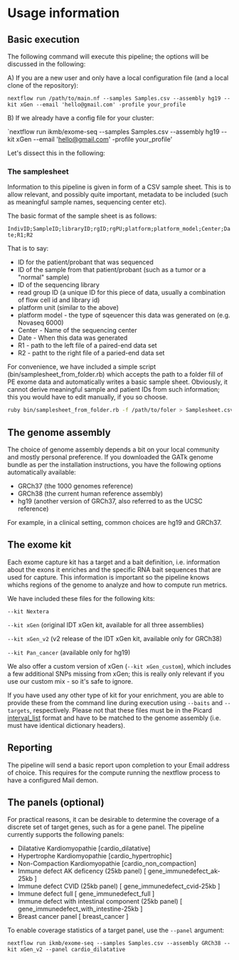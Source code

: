 # Usage information

## Basic execution

The following command will execute this pipeline; the options will be discussed in the following:

A) If you are a new user and only have a local configuration file (and a local clone of the repository):

`nextflow run /path/to/main.nf --samples Samples.csv --assembly hg19 --kit xGen --email 'hello@gmail.com' -profile your_profile`

B) If we already have a config file for your cluster:

`nextflow run ikmb/exome-seq --samples Samples.csv --assembly hg19 --kit xGen --email 'hello@gmail.com' -profile your_profile'

Let's dissect this in the following:

### The samplesheet

Information to this pipeline is given in form of a CSV sample sheet. This is to allow relevant, and possibly quite important, metadata to be included (such 
as meaningful sample names, sequencing center etc). 

The basic format of the sample sheet is as follows:

`IndivID;SampleID;libraryID;rgID;rgPU;platform;platform_model;Center;Date;R1;R2`

That is to say:

- ID for the patient/probant that was sequenced
- ID of the sample from that patient/probant (such as a tumor or a "normal" sample)
- ID of the sequencing library
- read group ID (a unique ID for this piece of data, usually a combination of flow cell id and library id)
- platform unit (similar to the above)
- platform model - the type of sqeuencer this data was generated on (e.g. Novaseq 6000)
- Center - Name of the sequencing center
- Date - When this data was generated
- R1 - path to the left file of a paired-end data set
- R2 - patht to the right file of a paried-end data set

For convenience, we have included a simple script (bin/samplesheet_from_folder.rb) which accepts the path to a folder fill of PE exome data and automatically 
writes a basic sample sheet. Obviously, it cannot derive meaningful sample and patient IDs from such information; this you would have to edit manually, if 
you so choose. 

```bash
ruby bin/samplesheet_from_folder.rb -f /path/to/foler > Samplesheet.csv`
```

## The genome assembly

The choice of genome assembly depends a bit on your local community and mostly personal preference. If you downloaded the GATk genome bundle as per 
the installation instructions, you have the following options automatically available:

- GRCh37 (the 1000 genomes reference)
- GRCh38 (the current human reference assembly)
- hg19 (another version of GRCh37, also referred to as the UCSC reference)

For example, in a clinical setting, common choices are hg19 and GRCh37.

## The exome kit

Each exome capture kit has a target and a bait definition, i.e. information about the exons it enriches and the specific RNA bait sequences that are used 
for capture. This information is important so the pipeline knows whichs regions of the genome to analyze and how to compute run metrics. 

We have included these files for the following kits:

`--kit Nextera`

`--kit xGen` (original IDT xGen kit, available for all three assemblies)

`--kit xGen_v2` (v2 release of the IDT xGen kit, available only for GRCh38)

`--kit Pan_cancer` (available only for hg19)

We also offer a custom version of xGen (`--kit xGen_custom`), which includes a few additional SNPs missing from xGen; this is really only relevant if you use 
our custom mix - so it's safe to ignore. 

If you have used any other type of kit for your enrichment, you are able to provide these from the command line during execution using `--baits` and 
`--targets`, respectively. Please not that these files must be in the Picard 
[interval_list](https://gatkforums.broadinstitute.org/gatk/discussion/1319/collected-faqs-about-interval-lists) format and have to be matched 
to the genome assembly (i.e. must have identical dictionary headers). 

## Reporting

The pipeline will send a basic report upon completion to your Email address of choice. This requires for the compute running the nextflow process to have a 
configured Mail demon.

## The panels (optional)

For practical reasons, it can be desirable to determine the coverage of a discrete set of target genes, such as for a gene panel. The pipeline currently 
supports the following panels:

- Dilatative Kardiomyopathie [cardio_dilatative]
- Hypertrophe Kardiomyopathie [cardio_hypertrophic]
- Non-Compaction Kardiomyopathie [cardio_non_compaction]
- Immune defect AK deficency (25kb panel) [ gene_immunedefect_ak-25kb ]
- Immune defect CVID (25kb panel) [ gene_immunedefect_cvid-25kb ]
- Immune defect full [ gene_immunedefect_full ]
- Immune defect with intestinal component (25kb panel) [ gene_immunedefect_with_intestine-25kb ]
- Breast cancer panel [ breast_cancer ]

To enable coverage statistics of a target panel, use the `--panel` argument:

`
nextflow run ikmb/exome-seq --samples Samples.csv --assembly GRCh38 --kit xGen_v2 --panel cardio_dilatative
`







